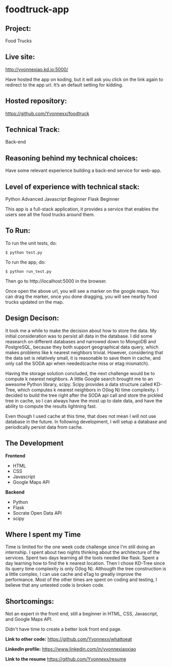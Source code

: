 foodtruck-app
============

Project:
--------
Food Trucks 

Live site:
----------
http://yvonnexiao.kd.io:5000/

Have hosted the app on koding, but it will ask you click on the link again to redirect to the app url. It’s an default setting for kidding.

Hosted repository:
------------------
https://github.com/Yvonnexx/foodtruck

Technical Track:
----------------
Back-end

Reasoning behind my technical choices:
--------------------------------------
Have some relevant experience building a back-end service for web-app.

Level of experience with technical stack:
-----------------------------------------
Python Advanced 
Javascript Beginner 
Flask Beginner

This app is a full-stack application, it provides a service that enables the users see all the food trucks around them.

To Run:
-------
To run the unit tests, do:
```
$ python test.py
```

To run the app, do:
```
$ python run_test.py
```
Then go to http://localhost:5000 in the browser.

Once open the above url, you will see a marker on the google maps. You can drag the marker, once you done dragging, you will see nearby food trucks updated on the map.

Design Decison:
---------------
It took me a while to make the decision about how to store the data. My initial consideration was to persist all data in the database. I did some reasearch on different databases and narrowed down to MongoDB and PostgreSQL, because they both support geographical data query, which makes problems like k nearest neighbors trivial. However, considering that the data set is relatively small, it is reasonable to save them in cache, and only call the SODA api when needed(cache miss or etag mismatch).

Having the storage solution concluded, the next challenge would be to compute k nearest neighbors. A little Google search brought me to an awesome Python library, scipy. Scipy provides a data structure called KD-Tree, which computes k nearest neighbors in O(log N) time complexity. I decided to build the tree right after the SODA api call and store the pickled tree in cache, so I can always have the most up to date data, and have the ability to compute the results lightning fast.

Even though I used cache at this time, that does not mean I will not use database in the future. In following development, I will setup a database and periodically persist data from cache.

The Development
---------------

**Frontend**
* HTML
* CSS
* Javascript
* Google Maps API

**Backend**
* Python
* Flask
* Socrate Open Data API
* scipy

Where I spent my Time
---------------------
Time is limited for the one week code challenge since I'm still doing an internship. I spent about two nights thinking about the architecture of the services. Spent two days learning all the tools needed like flask. Spent a day learning how to find the k nearest location. Then I chose KD-Tree since its query time complexity is only O(log N). Althougth the tree construction is a little complex, I can use cache and eTag to greatly improve the performance. Most of the other times are spent on coding and testing, I believe that any untested code is broken code.

Shortcomings:
-------------
Not an expert in the front end, still a beginner in HTML, CSS, Javascript, and Google Maps API. 

Didn't have time to create a better look front end page.

**Link to other code:**
https://github.com/Yvonnexx/whattoeat

**Linkedln profile:**
https://www.linkedin.com/in/yvonnexiaoxiao

**Link to the resume**
https://github.com/Yvonnexx/resume

